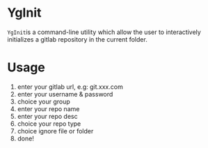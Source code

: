 # YgInit
`YgInit`is a command-line utility which allow the user to interactively initializes a gitlab repository in the current folder.

# Usage
1. enter your gitlab url, e.g: git.xxx.com
2. enter your username & password
3. choice your group
4. enter your repo name
5. enter your repo desc
6. choice your repo type
7. choice ignore file or folder
8. done!
